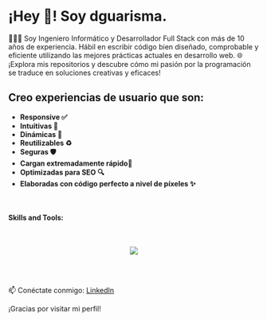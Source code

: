 <h1 align="left">
  ¡Hey 👋! Soy dguarisma.
</h1>

👨🏻‍💻 Soy Ingeniero Informático y Desarrollador Full Stack con más de 10 años de experiencia. Hábil en escribir código bien diseñado, comprobable y eficiente utilizando las mejores prácticas actuales en desarrollo web.
🌐 ¡Explora mis repositorios y descubre cómo mi pasión por la programación se traduce en soluciones creativas y eficaces!
<h2 align="left">
 Creo experiencias de usuario que son:
</h2>

- **Responsive ✅**
- **Intuitivas 🤩**
- **Dinámicas 🧬**
- **Reutilizables ♻️**
- **Seguras 🛡️**
- **Cargan extremadamente rápido🚀**
- **Optimizadas para SEO 🔍**
- **Elaboradas con código perfecto a nivel de píxeles ✨**

<br/>

<h4>Skills and Tools: </h4>
<br/>
<p align="center">
  <a href="https://skillicons.dev">
    <img src="https://skillicons.dev/icons?i=git,kubernetes,docker,vim,php,html,vue,javascript,react,nextjs,netlify,nestjs,less,laravel,css,github,bitbucket,babel,heroku,go,bun,angular,fastapi,aws,wordpress,redux,nodejs,gulp,sass,figma,firebase,ts,notion,jquery,yarn,npm,pnpm,py,vscode,vite,vercel,svelte,sentry,postgres,mysql,supabase,tailwind,bootstrap,materialui" />
  </a>
</p>


<br/>
<br/>

📫 Conéctate conmigo:
[LinkedIn](https://www.linkedin.com/in/david-guarisma-684469106/)

¡Gracias por visitar mi perfil!
